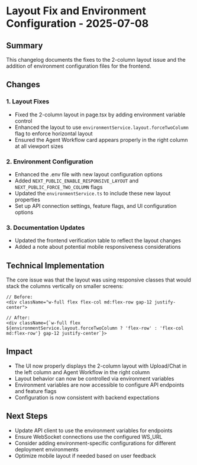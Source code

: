 # Layout Fix and Environment Configuration - 2025-07-08

## Summary
This changelog documents the fixes to the 2-column layout issue and the addition of environment configuration files for the frontend.

## Changes

### 1. Layout Fixes
- Fixed the 2-column layout in page.tsx by adding environment variable control
- Enhanced the layout to use `environmentService.layout.forceTwoColumn` flag to enforce horizontal layout
- Ensured the Agent Workflow card appears properly in the right column at all viewport sizes

### 2. Environment Configuration
- Enhanced the .env file with new layout configuration options
- Added `NEXT_PUBLIC_ENABLE_RESPONSIVE_LAYOUT` and `NEXT_PUBLIC_FORCE_TWO_COLUMN` flags
- Updated the `environmentService.ts` to include these new layout properties
- Set up API connection settings, feature flags, and UI configuration options

### 3. Documentation Updates
- Updated the frontend verification table to reflect the layout changes
- Added a note about potential mobile responsiveness considerations

## Technical Implementation
The core issue was that the layout was using responsive classes that would stack the columns vertically on smaller screens:

```tsx
// Before:
<div className="w-full flex flex-col md:flex-row gap-12 justify-center">

// After:
<div className={`w-full flex ${environmentService.layout.forceTwoColumn ? 'flex-row' : 'flex-col md:flex-row'} gap-12 justify-center`}>
```

## Impact
- The UI now properly displays the 2-column layout with Upload/Chat in the left column and Agent Workflow in the right column
- Layout behavior can now be controlled via environment variables
- Environment variables are now accessible to configure API endpoints and feature flags
- Configuration is now consistent with backend expectations

## Next Steps
- Update API client to use the environment variables for endpoints
- Ensure WebSocket connections use the configured WS_URL
- Consider adding environment-specific configurations for different deployment environments
- Optimize mobile layout if needed based on user feedback
